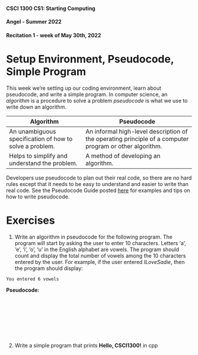 #### **CSCI 1300 CS1: Starting Computing**
#### **Angel - Summer 2022**
#### **Recitation 1 - week of May 30th, 2022**


# Setup Environment, Pseudocode, Simple Program
This week we’re setting up our coding environment, learn about pseudocode, and write a simple program. In computer science, an *algorithm* is a procedure to solve a problem *pseudocode* is what we use to write down an algorithm.


| **Algorithm**                                                | **Pseudocode** |
| ----------------------------------------------------------- | ------- |
| An unambiguous specification of how to solve a problem.     | An informal high-level description of the operating principle of a computer program or other algorithm.|
| Helps to simplify and understand the problem.| A method of developing an algorithm.      |


Developers use pseudocode to plan out their real code, so there are no hard rules except that it needs to be easy to understand and easier to write than real code. See the Pseudocode Guide posted [here](https://github.com/CSCI1300-StartingComputing/CSCI1300-Spring2022/blob/main/homework/homework1/Pseudocode.md) for examples and tips on how to write pseudocode.

# Exercises 

1. Write an algorithm in pseudocode for the following program. The program will start by asking the user to enter 10 characters. Letters ‘a’, ‘e’, ‘i’, ‘o’, ‘u’ in the English alphabet are vowels. The program should count and display the total number of vowels among the 10 characters entered by the user. For example, if the user entered *ILoveSadie*, then the program should display:

`You entered 6 vowels`

**Pseudocode:**
<br/><br/>
<br/><br/>
<br/><br/>
<br/><br/>

2. Write a simple program that prints **Hello, CSCI1300!** in cpp

